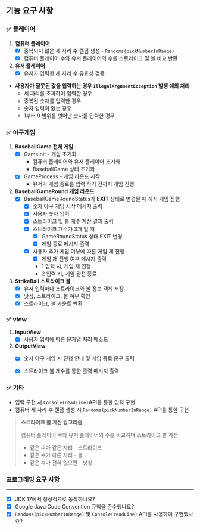 ## **기능 요구 사항**

### **✅ 플레이어**

1. **컴퓨터 플레이어**
    - [x]  중복되지 않은 세 자리 수 랜덤 생성 - `Randoms(pickNumberInRange)`
    - [x]  컴퓨터 플레이어 수와 유저 플레이어의 수를 스트라이크 및 볼 비교 반환

1. **유저 플레이어**
    - [x]  유저가 입력한 세 자리 수 유효성 검증

- **사용자가 잘못된 값을 입력하는 경우 `IllegalArgumentException` 발생 예외 처리**
    - 세 자리를 초과하여 입력한 경우
    - 중복된 숫자를 입력한 경우
    - 숫자 입력이 없는 경우
    - 1부터 9 범위를 벗어난 숫자를 입력한 경우

### **✅ 야구게임**

1. **BaseballGame 전체 게임**
    - [x]  GameInit - 게임 초기화
        - 컴퓨터 플레이어와 유저 플레이어 초기화
        - BaseballGame 상태 초기화
    - [x]  GameProcess - 게임 라운드 시작
        - 유저가 게임 종료를 입력 하기 전까지 게임 진행
2. **BaseballGameRound 게임 라운드**
    - [x]  BaseballGameRoundStatus가 **EXIT** 상태로 변경될 때 까지 게임 진행
        - [x]  숫자 야구 게임 시작 메세지 출력
        - [x]  사용자 숫자 입력
        - [x]  스트라이크 및 볼 개수 계산 결과 출력
        - [x]  스트라이크 개수가 3개 일 때
            - [x]  GameRoundStatus 상태 EXIT 변경
            - [x]  게임 종료 메시지 출력
        - [x]  사용자 추가 게임 여부에 따른 게임 재 진행
            - [x]  게임 재 진행 여부 메시지 출력
            - 1 입력 시, 게임 재 진행
            - 2 입력 시, 게임 완전 종료

3. **StrikeBall 스트라이크 볼**
    - [x]  유저 입력마다 스트라이크와 볼 정보 객체 저장
    - [x]  낫싱, 스트라이크, 볼 여부 확인
    - [x]  스트라이크, 볼 카운트 반환

### ✅ view

1. **InputView**
    - [x]  사용자 입력에 따른 문자열 처리 메소드
2. **OutputView**
    - [x]  숫자 야구 게임 시 진행 안내 및 게임 종료 문구 출력
    - [x]  스트라이크 볼 개수를 통한 출력 메시지 출력


### ✅ **기타**

- 입력 구현 시 `Console(readLine)`API를 통한 입력 구현
- 컴퓨터 세 자리 수 랜덤 생성 시 `Randoms(pickNumberInRange)` API를 통한 구현

> **스트라이크 볼 계산 알고리즘**
>
>
> 컴퓨터 플레이어 수와 유저 플레이어의 수를 비교하며 스트라이크 볼 계산
>
> - 같은 수가 같은 자리 - 스트라이크
> - 같은 수가 다른 자리 - 볼
> - 같은 수가 전혀 없으면 - 낫싱

### 프로그래밍 요구 사항

---

- [x]  JDK 17에서 정상적으로 동작하나요?
- [x]  Google Java Code Convention 규칙을 준수했나요?
- [x]  `Randoms(pickNumberInRange)` 및 `Console(readLine)` API를 사용하여 구현했나요?
